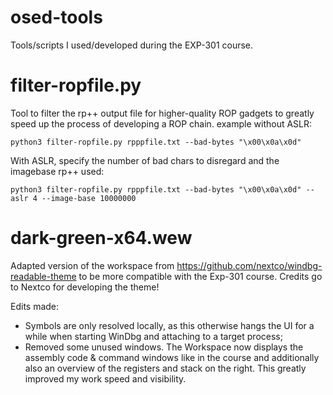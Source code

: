# osed-tools
Tools/scripts I used/developed during the EXP-301 course.

# filter-ropfile.py
Tool to filter the rp++ output file for higher-quality ROP gadgets to greatly speed up the process of developing a ROP chain.
example without ASLR:
```
python3 filter-ropfile.py rpppfile.txt --bad-bytes "\x00\x0a\x0d"
```

With ASLR, specify the number of bad chars to disregard and the imagebase rp++ used:
```
python3 filter-ropfile.py rpppfile.txt --bad-bytes "\x00\x0a\x0d" --aslr 4 --image-base 10000000
```

# dark-green-x64.wew
Adapted version of the workspace from https://github.com/nextco/windbg-readable-theme to be more compatible with the Exp-301 course. Credits go to Nextco for developing the theme! 

Edits made:
* Symbols are only resolved locally, as this otherwise hangs the UI for a while when starting WinDbg and attaching to a target process;
* Removed some unused windows. The Workspace now displays the assembly code & command windows like in the course and additionally also an overview of the registers and stack on the right. This greatly improved my work speed and visibility.


